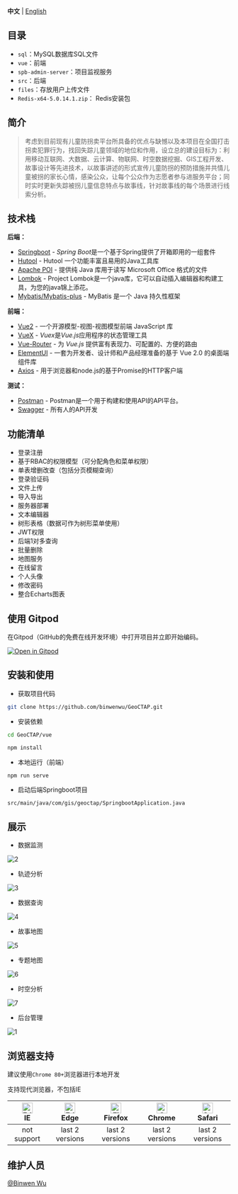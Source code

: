 **中文** | [English](./README.md)

## 目录

- `sql`：MySQL数据库SQL文件
- `vue`：前端
- `spb-admin-server`：项目监视服务
- `src`：后端
- `files`：存放用户上传文件
- `Redis-x64-5.0.14.1.zip`： Redis安装包


## 简介
> 考虑到目前现有儿童防拐卖平台所具备的优点与缺憾以及本项目在全国打击拐卖犯罪行为，找回失踪儿童领域的地位和作用，设立总的建设目标为：利用移动互联网、大数据、云计算、物联网、时空数据挖掘、GIS工程开发、故事设计等先进技术，以故事讲述的形式宣传儿童防拐的预防措施并共情儿童被拐的家长心情，感染公众，让每个公众作为志愿者参与进服务平台；同时实时更新失踪被拐儿童信息特点与故事线，针对故事线的每个场景进行线索分析。

## 技术栈

**后端：**

- [Springboot](https://spring.io/projects/spring-boot) - *Spring Boot*是一个基于Spring提供了开箱即用的一组套件
- [Hutool](https://hutool.cn/) - Hutool 一个功能丰富且易用的Java工具库
- [Apache POI](https://poi.apache.org/) - 提供纯 Java 库用于读写 Microsoft Office 格式的文件
- [Lombok](https://projectlombok.org/) - Project Lombok是一个java库，它可以自动插入编辑器和构建工具，为您的java锦上添花。
- [Mybatis/Mybatis-plus](https://mybatis.org/mybatis-3/) - MyBatis 是一个 Java 持久性框架

**前端：**

- [Vue2](https://v2.vuejs.org/) - 一个开源模型-视图-视图模型前端 JavaScript 库
- [VueX](https://vuex.vuejs.org/) - *Vuex*是*Vue.js*应用程序的状态管理工具
- [Vue-Router](https://router.vuejs.org/zh/) - 为 *Vue.js* 提供富有表现力、可配置的、方便的路由
- [ElementUI](https://element.eleme.io/#/zh-CN) - 一套为开发者、设计师和产品经理准备的基于 Vue 2.0 的桌面端组件库
- [Axios](https://github.com/axios/axios) - 用于浏览器和node.js的基于Promise的HTTP客户端

**测试：**

- [Postman](https://www.postman.com/) - Postman是一个用于构建和使用API的API平台。
- [Swagger](https://swagger.io/) - 所有人的API开发

## 功能清单

- 登录注册
- 基于RBAC的权限模型（可分配角色和菜单权限）
- 单表增删改查（包括分页模糊查询）
- 登录验证码
- 文件上传
- 导入导出
- 服务器部署
- 文本编辑器
- 树形表格（数据可作为树形菜单使用）
- JWT权限
- 后端1对多查询
- 批量删除
- 地图服务
- 在线留言
- 个人头像
- 修改密码
- 整合Echarts图表

## 使用 Gitpod

在Gitpod（GitHub的免费在线开发环境）中打开项目并立即开始编码。

[![Open in Gitpod](https://gitpod.io/button/open-in-gitpod.svg)](https://gitpod.io/#https://github.com/anncwb/vue-vben-admin)


## 安装和使用

- 获取项目代码

```bash
git clone https://github.com/binwenwu/GeoCTAP.git
```

- 安装依赖

```bash
cd GeoCTAP/vue

npm install
```

- 本地运行（前端）

```bash
npm run serve
```

- 启动后端Springboot项目

```TEXT
src/main/java/com/gis/geoctap/SpringbootApplication.java
```

## 展示

- 数据监测

![2](https://cdn.jsdelivr.net/gh/binwenwu/picgo_demo/img/2.png)

- 轨迹分析

![3](https://cdn.jsdelivr.net/gh/binwenwu/picgo_demo/img/3.png)

- 数据查询

![4](https://cdn.jsdelivr.net/gh/binwenwu/picgo_demo/img/4.png)

- 故事地图

![5](https://cdn.jsdelivr.net/gh/binwenwu/picgo_demo/img/5.png)

- 专题地图

![6](https://cdn.jsdelivr.net/gh/binwenwu/picgo_demo/img/6.png)

- 时空分析

![7](https://cdn.jsdelivr.net/gh/binwenwu/picgo_demo/img/7.png)

- 后台管理

![1](https://cdn.jsdelivr.net/gh/binwenwu/picgo_demo/img/1.png)

## 浏览器支持

建议使用`Chrome 80+`浏览器进行本地开发

支持现代浏览器，不包括IE

| [<img src="https://raw.githubusercontent.com/alrra/browser-logos/master/src/edge/edge_48x48.png" alt=" Edge" width="24px" height="24px" />](http://godban.github.io/browsers-support-badges/)</br>IE | [<img src="https://raw.githubusercontent.com/alrra/browser-logos/master/src/edge/edge_48x48.png" alt=" Edge" width="24px" height="24px" />](http://godban.github.io/browsers-support-badges/)</br>Edge | [<img src="https://raw.githubusercontent.com/alrra/browser-logos/master/src/firefox/firefox_48x48.png" alt="Firefox" width="24px" height="24px" />](http://godban.github.io/browsers-support-badges/)</br>Firefox | [<img src="https://raw.githubusercontent.com/alrra/browser-logos/master/src/chrome/chrome_48x48.png" alt="Chrome" width="24px" height="24px" />](http://godban.github.io/browsers-support-badges/)</br>Chrome | [<img src="https://raw.githubusercontent.com/alrra/browser-logos/master/src/safari/safari_48x48.png" alt="Safari" width="24px" height="24px" />](http://godban.github.io/browsers-support-badges/)</br>Safari |
| :----------------------------------------------------------: | :----------------------------------------------------------: | :----------------------------------------------------------: | :----------------------------------------------------------: | :----------------------------------------------------------: |
|                         not support                          |                       last 2 versions                        |                       last 2 versions                        |                       last 2 versions                        |                       last 2 versions                        |

## 维护人员

[@Binwen Wu](https://github.com/binwenwu)

